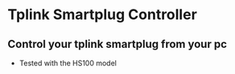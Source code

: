 # Tplink Smartplug Controller
## Control your tplink smartplug from your pc
- Tested with the HS100 model
